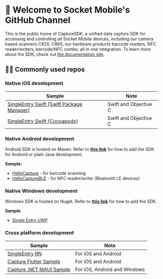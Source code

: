 # 👋 Welcome to Socket Mobile's GitHub Channel #
This is the public home of CaptureSDK, a unified data capture SDK for accessing and controlling all Socket Mobile devices, including our camera based scanners C820, C860, our hardware products barcode readers, NFC reader/writers, barcode/NFC combo, all in one integration. To learn more about the SDK, check out [the documentation site](https://docs.socketmobile.com/main/en/).

## 🙋‍♀️ Commonly used repos ##


### Native iOS development ###
|      Sample     |  Note |
|----------|-------|
| [SingleEntry Swift (Swift Package Manager)](https://github.com/SocketMobile/capturesingleentryswift-ios/tree/swift-package-manager)  | Swift and Objective C |
| [SingleEntry Swift (Cocoapods)](https://github.com/SocketMobile/capturesingleentryswift-ios/tree/cocoapods)   |   Swift and Objective C |

### Native Android development ###
Android SDK is hosted on Maven. Refer to **[this link](https://docs.socketmobile.com/capture/java/en/latest/android/getting-started.html#add-the-sdk-to-your-project)** for how to add the SDK for Android or plain Java development. 

**Sample:**
* [HelloCapture](https://github.com/SocketMobile/samples-android/tree/main/hellocapture) - for barcode scanning
* [HelloCaptureBLE](https://github.com/SocketMobile/samples-android/tree/main/hellocapture-ble-android) - for NFC reader/writer (Bluetooth LE devices)

### Native Windows development ###
Windows SDK is hosted on Nuget. Refer to **[this link](https://www.nuget.org/packages/SocketMobile.Capture)** for how to add the SDK. 

**Sample**
* [Single Entry UWP](https://github.com/SocketMobile/capturesingleentry-uwp)

### Cross platform development ###
|      Sample     |  Note |
|----------|------|
| [SingleEntry RN](https://github.com/SocketMobile/singleentry-rn)  | For iOS and Android |
| [Capture Flutter Sample](https://github.com/SocketMobile/capture_flutter_sdk_sample)   |   For iOS and Android|
| [Capture .NET MAUI Sample](https://github.com/SocketMobile/capture_maui_sdk_sample)   |   For iOS, Android and Windows|
